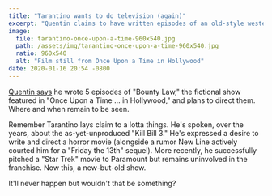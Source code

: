 ```yaml
---
title: "Tarantino wants to do television (again)"
excerpt: "Quentin claims to have written episodes of an old-style western show."
image:
  file: tarantino-once-upon-a-time-960x540.jpg
  path: /assets/img/tarantino-once-upon-a-time-960x540.jpg
  ratio: 960x540
  alt: "Film still from Once Upon a Time in Hollywood"
date: 2020-01-16 20:54 -0800
---
```

<!--
![Tarantino TV]({{ site.img_dir}}tarantin-new-old-tv-335x335.png){: width="335" height="335" .top .transparent }
-->


[Quentin says](https://deadline.com/2020/01/quentin-tarantino-oscar-nominations-once-upon-a-time-in-hollywood-star-trek-bounty-law-tv-series-1202829629/) he wrote 5 episodes of "Bounty Law," the fictional show featured in "Once Upon a Time ... in Hollywood," and plans to direct them. Where and when remain to be seen.

Remember Tarantino lays claim to a lotta things. He's spoken, over the years, about the as-yet-unproduced "Kill Bill 3." He's expressed a desire to write and direct a horror movie (alongside a rumor New Line actively courted him for a "Friday the 13th" sequel). More recently, he successfully pitched a "Star Trek" movie to Paramount but remains uninvolved in the franchise. Now this, a new-but-old show.

It'll never happen but wouldn't that be something?

